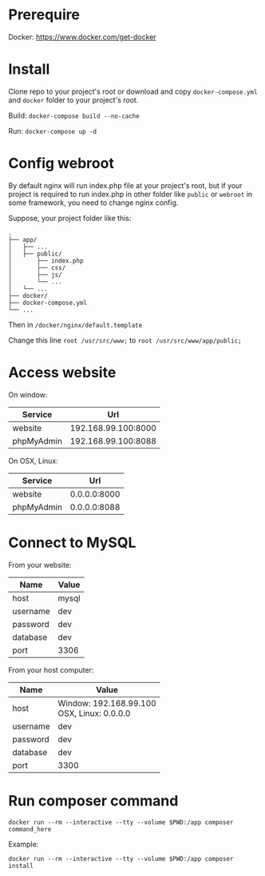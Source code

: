 # Prerequire

Docker: https://www.docker.com/get-docker

# Install

Clone repo to your project's root or download and copy ```docker-compose.yml``` and ```docker``` folder to your project's root.

Build: ```docker-compose build --no-cache```

Run: ```docker-compose up -d```

# Config webroot

By default nginx will run index.php file at your project's root, but if your project is required to run index.php in other folder like ```public``` or ```webroot``` in some framework, you need to change nginx config.

Suppose, your project folder like this:

```
.
├── app/
│   ├── ...
│   ├── public/
│       ├── index.php
│       ├── css/
│       ├── js/
│       └── ...
│   └── ...
├── docker/
├── docker-compose.yml
└── ...
```

Then in ```/docker/nginx/default.template```

Change this line ```root /usr/src/www;``` to ```root /usr/src/www/app/public;```

# Access website

On window:

| Service    | Url                 |
| ---------- | ------------------- |
| website    | 192.168.99.100:8000 |
| phpMyAdmin | 192.168.99.100:8088 |

On OSX, Linux:

| Service    | Url          |
| ---------- | ------------ |
| website    | 0.0.0.0:8000 |
| phpMyAdmin | 0.0.0.0:8088 |

# Connect to MySQL

From your website:

| Name     | Value |
| -------- | ----- |
| host     | mysql |
| username | dev   |
| password | dev   |
| database | dev   |
| port     | 3306  |

From your host computer:

| Name     | Value |
| -------- | ----- |
| host     | Window: 192.168.99.100<br>OSX, Linux: 0.0.0.0 |
| username | dev   |
| password | dev   |
| database | dev   |
| port     | 3300  |

# Run composer command

```
docker run --rm --interactive --tty --volume $PWD:/app composer command_here
```

Example:

```
docker run --rm --interactive --tty --volume $PWD:/app composer install
```